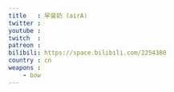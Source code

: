 ```yaml
---
title   : 早餐奶 (airA)
twitter :
youtube :
twitch  :
patreon :
bilibili: https://space.bilibili.com/2254380
country : cn
weapons :
    - bow
---
```

